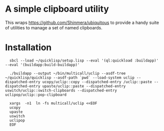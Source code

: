 # A simple clipboard utility

This wraps <https://github.com/Shinmera/ubiquitous> to provide a handy suite of
utilities to manage a set of named clipboards.

# Installation

```(lang=sh)
  sbcl --load ~/quicklisp/setup.lisp --eval '(ql:quickload :buildapp)' --eval '(buildapp:build-buildapp)'
    
  ./buildapp --output ~/bin/multicall/uclip --asdf-tree ~/quicklisp/quicklisp --asdf-path `pwd` --load-system uclip --dispatched-entry ucopy/uclip::copy --dispatched-entry /uclip::paste --dispatched-entry upaste/uclip::paste --dispatched-entry uswitch/uclip::switch-clipboards --dispatched-entry uclipop/uclip::pop-clipboard
    
  xargs  -n1  ln -fs multicall/uclip <<EOF
  ucopy
  upaste
  uswitch
  uclipop
  EOF
```
